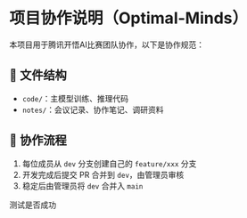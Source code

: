# 项目协作说明（Optimal-Minds）

本项目用于腾讯开悟AI比赛团队协作，以下是协作规范：

## 📁 文件结构

- `code/`：主模型训练、推理代码
- `notes/`：会议记录、协作笔记、调研资料

## 👥 协作流程

1. 每位成员从 `dev` 分支创建自己的 `feature/xxx` 分支
2. 开发完成后提交 PR 合并到 `dev`，由管理员审核
3. 稳定后由管理员将 `dev` 合并入 `main`

测试是否成功
